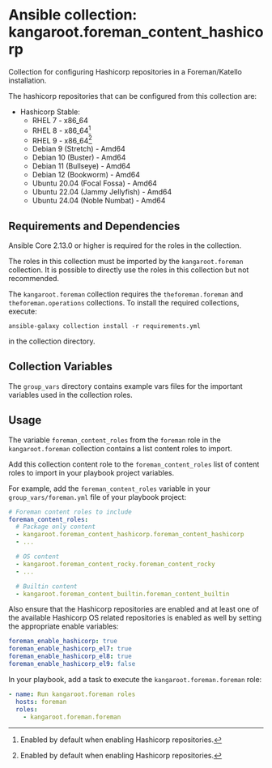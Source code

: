 # Ansible collection: kangaroot.foreman_content_hashicorp

Collection for configuring Hashicorp repositories in a Foreman/Katello installation.

The hashicorp repositories that can be configured from this collection are:

- Hashicorp Stable:
  - RHEL 7 - x86_64
  - RHEL 8 - x86_64[^1]
  - RHEL 9 - x86_64[^1]
  - Debian 9 (Stretch) - Amd64
  - Debian 10 (Buster) - Amd64
  - Debian 11 (Bullseye) - Amd64
  - Debian 12 (Bookworm) - Amd64
  - Ubuntu 20.04 (Focal Fossa) - Amd64
  - Ubuntu 22.04 (Jammy Jellyfish) - Amd64
  - Ubuntu 24.04 (Noble Numbat) - Amd64

[^1]: Enabled by default when enabling Hashicorp repositories.

## Requirements and Dependencies

Ansible Core 2.13.0 or higher is required for the roles in the collection.

The roles in this collection must be imported by the `kangaroot.foreman` collection. It is possible to directly use the roles in this collection but not recommended.

The `kangaroot.foreman` collection requires the `theforeman.foreman` and `theforeman.operations` collections. To install the required collections, execute:

```shell
ansible-galaxy collection install -r requirements.yml
```

in the collection directory.

## Collection Variables

The `group_vars` directory contains example vars files for the important variables used in the collection roles.

## Usage

The variable `foreman_content_roles` from the `foreman` role in the `kangaroot.foreman` collection contains a list content roles to import.

Add this collection content role to the `foreman_content_roles` list of content roles to import in your playbook project variables.

For example, add the `foreman_content_roles` variable in your `group_vars/foreman.yml` file of your playbook project:

```yaml
# Foreman content roles to include
foreman_content_roles:
  # Package only content
  - kangaroot.foreman_content_hashicorp.foreman_content_hashicorp
  - ...

  # OS content
  - kangaroot.foreman_content_rocky.foreman_content_rocky
  - ...

  # Builtin content
  - kangaroot.foreman_content_builtin.foreman_content_builtin
```

Also ensure that the Hashicorp repositories are enabled and at least one of the available Hashicorp OS related repositories is enabled as well by setting the appropriate enable variables:

```yaml
foreman_enable_hashicorp: true
foreman_enable_hashicorp_el7: true
foreman_enable_hashicorp_el8: true
foreman_enable_hashicorp_el9: false
```

In your playbook, add a task to execute the `kangaroot.foreman.foreman` role:

```yaml
- name: Run kangaroot.foreman roles
  hosts: foreman
  roles:
    - kangaroot.foreman.foreman
```

